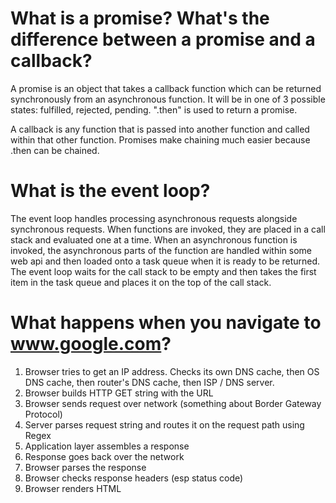 # What is a promise? What's the difference between a promise and a callback?

A promise is an object that takes a callback function which can be returned synchronously from an asynchronous function. It will be in one of 3 possible states: fulfilled, rejected, pending. ".then" is used to return a promise.

A callback is any function that is passed into another function and called within that other function. Promises make chaining much easier because .then can be chained. 

# What is the event loop? 

The event loop handles processing asynchronous requests alongside synchronous requests. When functions are invoked, they are placed in a call stack and evaluated one at a time. When an asynchronous function is invoked, the asynchronous parts of the function are handled within some web api and then loaded onto a task queue when it is ready to be returned. The event loop waits for the call stack to be empty and then takes the first item in the task queue and places it on the top of the call stack.

# What happens when you navigate to www.google.com?

1. Browser tries to get an IP address. Checks its own DNS cache, then OS DNS cache, then router's DNS cache, then ISP / DNS server.
2. Browser builds HTTP GET string with the URL
3. Browser sends request over network (something about Border Gateway Protocol)
4. Server parses request string and routes it on the request path using Regex
5. Application layer assembles a response
6. Response goes back over the network
7. Browser parses the response
8. Browser checks response headers (esp status code)
9. Browser renders HTML